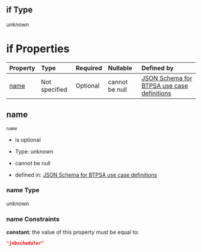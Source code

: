 ## if Type

unknown

# if Properties

| Property      | Type          | Required | Nullable       | Defined by                                                                                                                                                                                                        |
| :------------ | :------------ | :------- | :------------- | :---------------------------------------------------------------------------------------------------------------------------------------------------------------------------------------------------------------- |
| [name](#name) | Not specified | Optional | cannot be null | [JSON Schema for BTPSA use case definitions](btpsa-usecase-properties-services-items-allof-1-then-allof-51-if-properties-name.md "undefined#/properties/services/items/allOf/1/then/allOf/51/if/properties/name") |

## name



`name`

*   is optional

*   Type: unknown

*   cannot be null

*   defined in: [JSON Schema for BTPSA use case definitions](btpsa-usecase-properties-services-items-allof-1-then-allof-51-if-properties-name.md "undefined#/properties/services/items/allOf/1/then/allOf/51/if/properties/name")

### name Type

unknown

### name Constraints

**constant**: the value of this property must be equal to:

```json
"jobscheduler"
```
